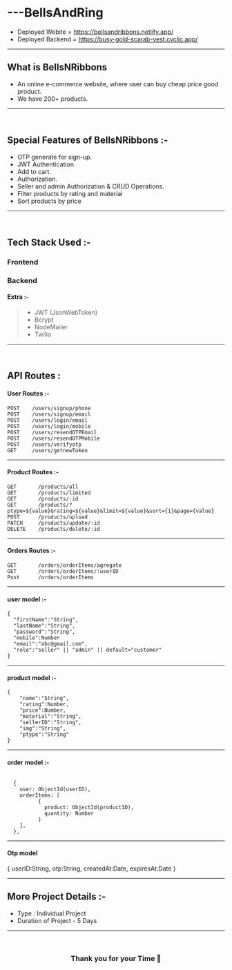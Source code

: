 # ---BellsAndRing

- Deployed Webite = https://bellsandribbons.netlify.app/
- Deployed Backend = https://busy-gold-scarab-vest.cyclic.app/

---

 ## What is BellsNRibbons
 - An online e-commerce website, where user can buy cheap price good product.
 - We have 200+ products.
 ---
 <br/>

##  Special Features of BellsNRibbons :-
 - OTP generate for sign-up.
 - JWT Authentication
 - Add to cart.
 - Authorization.
 - Seller and admin Authorization & CRUD Operations.
 - Filter products by rating and material
 - Sort products by price
---
<br/>

## Tech Stack Used :-
### Frontend
### Backend

#### Extra :-

> - JWT (JsonWebToken) <br/>
> - Bcrypt <br/>
> - NodeMailer <br/>
> - Twilio

---
<br/>

## API Routes :

#### User Routes :-

```
POST    /users/signup/phone
POST    /users/signup/email
POST    /users/login/email
POST    /users/login/mobile
POST    /users/resendOTPEmail
POST    /users/resendOTPMobile
POST    /users/verifyotp
GET     /users/getnewToken
```

---

#### Product Routes :-
```
GET       /products/all
GET       /products/limited
GET       /products/:id
GET       /products/?ptype=${value}&rating=${value}&limit=${value}&sort={1}&page={value}
POST      /products/upload
PATCH     /products/update/:id
DELETE    /products/delete/:id
```

---


#### Orders Routes :-

```
GET       /orders/orderItems/agregate
GET       /orders/orderItems/:userID
Post      /orders/orderItems
```

---

#### user model :-
```
{
  "firstName":"String",
  "lastName":"String",
  "password":"String",
  "mobile":Number
  "email":"abc@gmail.com",
  "role":"seller" || "admin" || default="customer"
}
```

---

#### product model :-

```
{
    "name":"String",
    "rating":Number,
    "price":Number,
    "material":"String",
    "sellerID":"String",
    "img":"String",
    "ptype":"String"
}  
```

---

#### order model :-

```

  {
    user: ObjectId(userID),
    orderItems: [
          {
            product: ObjectId(productID),
            quantity: Number
          }  
    ],
  },

```

---

#### Otp model
{
    userID:String,
    otp:String,
    createdAt:Date,
    expiresAt:Date
}

---

## More Project Details :-

- Type : Individual Project
- Duration of Project - 5 Days

---
<br/>
<h3 align="center" >Thank you for your Time 💝</h3>


